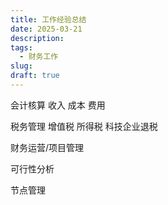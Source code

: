 ```yaml
---
title: 工作经验总结
date: 2025-03-21
description: 
tags:
  - 财务工作
slug: 
draft: true
---
```


<!--more-->
会计核算
收入
成本
费用

税务管理
增值税
所得税
科技企业退税

财务运营/项目管理

可行性分析

节点管理





